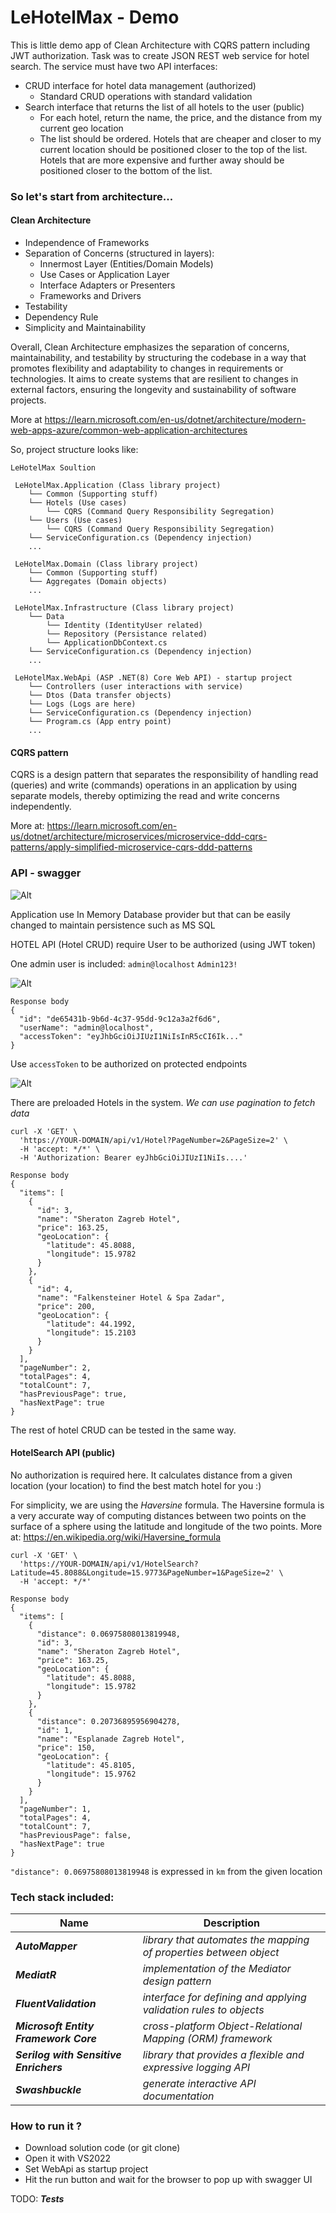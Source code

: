 ﻿# LeHotelMax - Demo

This is little demo app of Clean Architecture with CQRS pattern including JWT authorization.
Task was to create JSON REST web service for hotel search. 
The service must have two API interfaces:
* CRUD interface for hotel data management (authorized)
	* Standard CRUD operations with standard validation
* Search interface that returns the list of all hotels to the user (public)
	* For each hotel, return the name, the price, and the distance from my current geo location
	* The list should be ordered. Hotels that are cheaper and closer to my current location
should be positioned closer to the top of the list. Hotels that are more expensive and
further away should be positioned closer to the bottom of the list.

### So let's start from architecture...

#### Clean Architecture
* Independence of Frameworks
* Separation of Concerns (structured in layers):
	* Innermost Layer (Entities/Domain Models)
	* Use Cases or Application Layer
	* Interface Adapters or Presenters
	* Frameworks and Drivers
* Testability
* Dependency Rule
* Simplicity and Maintainability

Overall, Clean Architecture emphasizes the separation of concerns, maintainability, and testability by structuring the codebase in a way that promotes flexibility and adaptability to changes in requirements or technologies. It aims to create systems that are resilient to changes in external factors, ensuring the longevity and sustainability of software projects.

More at 
https://learn.microsoft.com/en-us/dotnet/architecture/modern-web-apps-azure/common-web-application-architectures

So, project structure looks like:
```
LeHotelMax Soultion

 LeHotelMax.Application (Class library project)
	└── Common (Supporting stuff)
	└── Hotels (Use cases)
		└── CQRS (Command Query Responsibility Segregation)
	└── Users (Use cases)
  		└── CQRS (Command Query Responsibility Segregation)
	└── ServiceConfiguration.cs (Dependency injection)
	...

 LeHotelMax.Domain (Class library project)
	└── Common (Supporting stuff)
	└── Aggregates (Domain objects)
	...

 LeHotelMax.Infrastructure (Class library project)
	└── Data
		└── Identity (IdentityUser related)
		└── Repository (Persistance related)
		└── ApplicationDbContext.cs
	└── ServiceConfiguration.cs (Dependency injection)
	...

 LeHotelMax.WebApi (ASP .NET(8) Core Web API) - startup project
	└── Controllers (user interactions with service)
	└── Dtos (Data transfer objects)
	└── Logs (Logs are here)
	└── ServiceConfiguration.cs (Dependency injection)
	└── Program.cs (App entry point)
	...
```

#### CQRS pattern
CQRS is a design pattern that separates the responsibility of handling read (queries) and write (commands) operations in an application by using separate models, thereby optimizing the read and write concerns independently.

More at:
https://learn.microsoft.com/en-us/dotnet/architecture/microservices/microservice-ddd-cqrs-patterns/apply-simplified-microservice-cqrs-ddd-patterns

### API - swagger

 
![Alt](/api_image.png "Title")

Application use In Memory Database provider but that can be easily changed to maintain persistence such as MS SQL

HOTEL API (Hotel CRUD) require User to be authorized (using JWT token)

One admin user is included:
`admin@localhost`
`Admin123!`

![Alt](/login_image.png "Title")

```	
Response body
{
  "id": "de65431b-9b6d-4c37-95dd-9c12a3a2f6d6",
  "userName": "admin@localhost",
  "accessToken": "eyJhbGciOiJIUzI1NiIsInR5cCI6Ik..."
}
```

Use `accessToken` to be authorized on protected endpoints

![Alt](/auth_image.png "Title")

There are preloaded Hotels in the system.
*We can use pagination to fetch data*

```
curl -X 'GET' \
  'https://YOUR-DOMAIN/api/v1/Hotel?PageNumber=2&PageSize=2' \
  -H 'accept: */*' \
  -H 'Authorization: Bearer eyJhbGciOiJIUzI1NiIs....'
  ```

```
Response body
{
  "items": [
    {
      "id": 3,
      "name": "Sheraton Zagreb Hotel",
      "price": 163.25,
      "geoLocation": {
        "latitude": 45.8088,
        "longitude": 15.9782
      }
    },
    {
      "id": 4,
      "name": "Falkensteiner Hotel & Spa Zadar",
      "price": 200,
      "geoLocation": {
        "latitude": 44.1992,
        "longitude": 15.2103
      }
    }
  ],
  "pageNumber": 2,
  "totalPages": 4,
  "totalCount": 7,
  "hasPreviousPage": true,
  "hasNextPage": true
}
```

The rest of hotel CRUD can be tested in the same way.

#### HotelSearch API (public)

No authorization is required here.
It calculates distance from a given location (your location) to find the best match hotel for you :)

For simplicity, we are using the *Haversine* formula.
The Haversine formula is a very accurate way of computing distances between two points on the surface of a sphere using the latitude and longitude of the two points.
More at:
https://en.wikipedia.org/wiki/Haversine_formula

```
curl -X 'GET' \
  'https://YOUR-DOMAIN/api/v1/HotelSearch?Latitude=45.8088&Longitude=15.9773&PageNumber=1&PageSize=2' \
  -H 'accept: */*'
```

```
Response body
{
  "items": [
    {
      "distance": 0.06975808013819948,
      "id": 3,
      "name": "Sheraton Zagreb Hotel",
      "price": 163.25,
      "geoLocation": {
        "latitude": 45.8088,
        "longitude": 15.9782
      }
    },
    {
      "distance": 0.20736895956904278,
      "id": 1,
      "name": "Esplanade Zagreb Hotel",
      "price": 150,
      "geoLocation": {
        "latitude": 45.8105,
        "longitude": 15.9762
      }
    }
  ],
  "pageNumber": 1,
  "totalPages": 4,
  "totalCount": 7,
  "hasPreviousPage": false,
  "hasNextPage": true
}
```

` "distance": 0.06975808013819948 ` is expressed in `km` from the given location

### Tech stack included:
Name | Description
-----|------------
***AutoMapper*** | *library that automates the mapping of properties between object*
***MediatR*** | *implementation of the Mediator design pattern*
***FluentValidation*** | *interface for defining and applying validation rules to objects*
***Microsoft Entity Framework Core*** | *cross-platform Object-Relational Mapping (ORM) framework*
***Serilog with Sensitive Enrichers*** |  *library that provides a flexible and expressive logging API*
***Swashbuckle*** | *generate interactive API documentation*

### How to run it ?

* Download solution code (or git clone)
* Open it with VS2022
* Set WebApi as startup project
* Hit the run button and wait for the browser to pop up with swagger UI

TODO:
***Tests***
